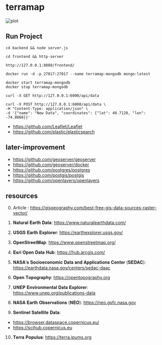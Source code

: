 # terramap

![plot](./images/image2.png)


## Run Project
```SHELL
cd backend && node server.js
```
```SHELL
cd frontend && http-server
```
```SHELL
http://127.0.0.1:8080/frontend/
```
```SHELL
docker run -d -p 27017:27017 --name terramap-mongodb mongo:latest

docker start terramap-mongodb
docker stop terramap-mongodb
```

```SHELL
curl -X GET http://127.0.0.1:6000/api/data

curl -X POST http://127.0.0.1:6000/api/data \
-H "Content-Type: application/json" \
-d '{"name": "New Data", "coordinates": {"lat": 40.7128, "lon": -74.0060}}'
```

- https://github.com/Leaflet/Leaflet
- https://github.com/elastic/elasticsearch


## later-improvement
- https://github.com/geoserver/geoserver
- https://github.com/geoserver/docker
- https://github.com/postgres/postgres
- https://github.com/postgis/postgis
- https://github.com/openlayers/openlayers





## resources

0. Article :  https://gisgeography.com/best-free-gis-data-sources-raster-vector/

1. 𝐍𝐚𝐭𝐮𝐫𝐚𝐥 𝐄𝐚𝐫𝐭𝐡 𝐃𝐚𝐭𝐚: https://www.naturalearthdata.com/

2. 𝐔𝐒𝐆𝐒 𝐄𝐚𝐫𝐭𝐡 𝐄𝐱𝐩𝐥𝐨𝐫𝐞𝐫: https://earthexplorer.usgs.gov/

3. 𝐎𝐩𝐞𝐧𝐒𝐭𝐫𝐞𝐞𝐭𝐌𝐚𝐩: https://www.openstreetmap.org/

4. 𝐄𝐬𝐫𝐢 𝐎𝐩𝐞𝐧 𝐃𝐚𝐭𝐚 𝐇𝐮𝐛: https://hub.arcgis.com/

5. 𝐍𝐀𝐒𝐀’𝐬 𝐒𝐨𝐜𝐢𝐨𝐞𝐜𝐨𝐧𝐨𝐦𝐢𝐜 𝐃𝐚𝐭𝐚 𝐚𝐧𝐝 𝐀𝐩𝐩𝐥𝐢𝐜𝐚𝐭𝐢𝐨𝐧𝐬 𝐂𝐞𝐧𝐭𝐞𝐫 (𝐒𝐄𝐃𝐀𝐂): https://earthdata.nasa.gov/centers/sedac-daac

6. 𝐎𝐩𝐞𝐧 𝐓𝐨𝐩𝐨𝐠𝐫𝐚𝐩𝐡𝐲: https://opentopography.org

7. 𝐔𝐍𝐄𝐏 𝐄𝐧𝐯𝐢𝐫𝐨𝐧𝐦𝐞𝐧𝐭𝐚𝐥 𝐃𝐚𝐭𝐚 𝐄𝐱𝐩𝐥𝐨𝐫𝐞𝐫: https://www.unep.org/publications-data

8. 𝐍𝐀𝐒𝐀 𝐄𝐚𝐫𝐭𝐡 𝐎𝐛𝐬𝐞𝐫𝐯𝐚𝐭𝐢𝐨𝐧𝐬 (𝐍𝐄𝐎): https://neo.gsfc.nasa.gov

9. 𝐒𝐞𝐧𝐭𝐢𝐧𝐞𝐥 𝐒𝐚𝐭𝐞𝐥𝐥𝐢𝐭𝐞 𝐃𝐚𝐭𝐚: 
- https://browser.dataspace.copernicus.eu/
- https://scihub.copernicus.eu

10. 𝐓𝐞𝐫𝐫𝐚 𝐏𝐨𝐩𝐮𝐥𝐮𝐬: https://terra.ipums.org
